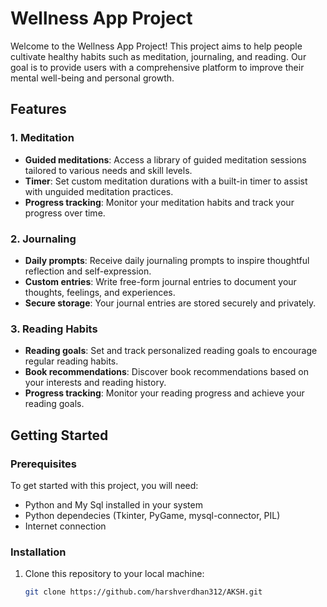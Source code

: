 # Wellness App Project

Welcome to the Wellness App Project! This project aims to help people cultivate healthy habits such as meditation, journaling, and reading. Our goal is to provide users with a comprehensive platform to improve their mental well-being and personal growth.

## Features

### 1. Meditation
- **Guided meditations**: Access a library of guided meditation sessions tailored to various needs and skill levels.
- **Timer**: Set custom meditation durations with a built-in timer to assist with unguided meditation practices.
- **Progress tracking**: Monitor your meditation habits and track your progress over time.

### 2. Journaling
- **Daily prompts**: Receive daily journaling prompts to inspire thoughtful reflection and self-expression.
- **Custom entries**: Write free-form journal entries to document your thoughts, feelings, and experiences.
- **Secure storage**: Your journal entries are stored securely and privately.

### 3. Reading Habits
- **Reading goals**: Set and track personalized reading goals to encourage regular reading habits.
- **Book recommendations**: Discover book recommendations based on your interests and reading history.
- **Progress tracking**: Monitor your reading progress and achieve your reading goals.

## Getting Started

### Prerequisites
To get started with this project, you will need:
- Python and My Sql installed in your system
- Python dependecies (Tkinter, PyGame, mysql-connector, PIL)
- Internet connection

### Installation
1. Clone this repository to your local machine:
   ```sh
   git clone https://github.com/harshverdhan312/AKSH.git
